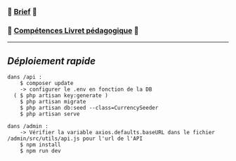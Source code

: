 <br id="toppage"/>

<!-- # :fire: <a href="https://eval-em-aout-2022.vercel.app/"  target="_blank" rel="noopenner noreferrer" >DEMO EN LIGNE</a> :fire: -->



### :closed_book: <a target="_blank" rel="noopenner noreferrer" href="https://github.com/BastosC/eval-em-aout-2022/raw/master/documentation/Brief.pdf">Brief</a> :closed_book:

### :green_book: <a target="_blank" rel="noopenner noreferrer" href="https://github.com/BastosC/eval-em-aout-2022/raw/master/documentation/Compétences-Livret-Pédagogique.pdf">Compétences Livret pédagogique</a> :green_book:

<!-- ### :newspaper: <a target="_blank" rel="noopenner noreferrer" href="https://github.com/BastosC/eval-em-laravel-2022/blob/main/documentation/Diagramme-Tables-SQL.jpg">Diagrame tables SQL</a> :newspaper: -->

<hr />

## <i>Déploiement rapide</i>

    dans /api :
        $ composer update
        -> configurer le .env en fonction de la DB 
      ( $ php artisan key:generate )
        $ php artisan migrate
        $ php artisan db:seed --class=CurrencySeeder 
        $ php artisan serve

    dans /admin :
        -> Vérifier la variable axios.defaults.baseURL dans le fichier /admin/src/utils/api.js pour l'url de l'API
        $ npm install
        $ npm run dev


<!-- 
<hr />

-   ### 1. Mise en place & compréhension du projet

    -   #### [1.1 - Description du projet](#section-1-1)
    -   #### [1.2 - Contexte et Méthode de travail](#section-1-2)

-   ### 2. Cahier des charges / Respect du brief / Livrables Annexes

    -   #### [2.1 - Libertés](#section-2-1)
    -   #### [2.2 - Contraintes de développement](#section-2-3)
    -   #### [2.3 - L'administraton](#section-2-2)
    -   #### [2.4 - L'API](#section-2-4)
    -   #### [2.6 - Analyse client](#section-2-6)
    -   #### [2.7 - Choix technologiques](#section-2-7)
    -   #### [2.9 - Liste fonctionelle](#section-2-9)
    -   #### [2.10 - Diagramme de la base de données](#section-2-10)
    -   #### [2.11 - Documentation de l'API](#section-2-11)
    -   #### [2.12 - Adresse github / Versioning / Hébergement / Démo](#section-2-12)
    -   #### [2.13 - Wireframe de la partie front de l'adminsitration'](#section-2-13)

-   ### 3. Livret pédagogique - Analyser des besoins et définir le périmètre technique d’un projet - RNCP34569BC<u>01</u>

    -   #### [3.1 - Analyser les problématiques du client afin de proposer une solution adaptée aux contraintes de ce dernier en prenant en compte ses objectifs, ses capacités financières et techniques. ](#section-3-1)
    -   #### [3.2 - Analyser la demande client en vue d'établir une liste fonctionnelle exhaustive en décomposant chaque demande en fonctionnalité technique. ](#section-3-2)
    -   #### [3.3 - Traduire la liste fonctionnelle en cahier des charges afin d'établir les solutions technologiques adaptées en sélectionnant les langages, middleware et outils appropriés. ](#section-3-3)
    -   #### [3.4 - évaluer la quantité de travail nécessaire afin d'établir le coût de développement du projet, en calculant le nombre de jour de travail à partir des ressources en présence. ](#section-3-4)
    -   #### [3.5 - Organiser une veille technologique afin d'analyser l'évolution des technologies et les innovations du métier en utilisant des outils de collecte et d'organisation de l'information.](#section-3-5)

-   ### 4. Livret pédagogique - Développer les comportements de l'interface front-end - RNCP34569BC<u>03</u>

    -   #### [3.1 - Programmer les scripts Javascript dans le but de rendre l'interface réactive, animée et conforme aux exigeances de la conception, en employant des librairies tierces dédiées à ce type d'action. ](#section-3-1)
    -   #### [3.2 - Programmer les scripts Javascript afin d'envoyer ou de recevoir des données à un serveur, en employant des librairies tierces dédiées à ce type d'action (type Firebase). ](#section-3-2)
    -   #### [3.3 - Mettre en œuvre des services de collecte et d'analyse d'information des visiteurs (type Google Analytics) en vue de produire des données pertinentes pour l'évolution du produit. ](#section-3-3)
    -   #### [3.4 - Organiser une méthode de recettage de la partie back-end en vue d'assurer la conformité du produit final avec le cahier des charges en regroupant les résultats des tests effectués par le chef de projet, le client et le développeur. ](#section-3-4)

-   ### 5. Livret pédagogique - Développer les comportements de l'interface back-end - RNCP34569BC<u>04</u>

    -   #### [4.1 - Installer un serveur de test et de production en vue d'un développement par étape cohérent en installant plusieurs environnements de travail identiques. ](#section-4-1)
    -   #### [4.2 - Analyser la structure des données et établir un schéma de base de données et leurs relations en vue d'un déploiement sur plusieurs environnements, en utilisant un outil de modélisation de schémas adapté. ](#section-4-2)
    -   #### [4.3 - Installer et configurer des bases de données permettant de réaliser des requêtes performantes et adaptées aux fonctionnalités des produits. ](#section-4-3)
    -   #### [4.4 - Concevoir et développer une interface d'administration complète et sécurisée à l'attention du client afin qu'il puisse gérer ses données de manière autonome, en utilisant les outils et les frameworks adaptés.](#section-4-4)
    -   #### [4.5 - Programmer l'architecture back-end du produit afin qu'il soit conforme aux standards actuels de ce type de produit.](#section-4-5)
    -   #### [4.6 - Programmer les fonctionnalités back-end du produit en vue de remplir la liste fonctionnelle à réaliser, énoncée dans le cahier des charges. ](#section-4-6)
    -   #### [4.7 - Programmer l'interface (API) d'envoi et de réception de données sécurisées afin de permettre une actualisation asynchrone de l'interface en utilisant les briques HTTP du système choisi.](#section-4-7)
    -   #### [4.8 - Mettre en œuvre les protocoles de sécurité et les bonnes pratiques de développement afin d'assurer la confidentialité des données client. ](#section-4-8)
    -   #### [4.9 - Organiser une méthode de recettage de la partie back-end en vue d'assurer la conformité du produit final avec le cahier des charges en regroupant les résultats des tests effectués par le chef de projet, le client et le développeur.](#section-4-9)
    -   #### [4.10 - Élaborer un système de maintenance afin d'offrir au client la pérennité et l'évolution du produit.](#section-4-10)


-   ### 6. Divers
    -   #### [6.1 - Développeur](#section-5-1)
    -   #### [6.2 - Technologies utilisées](#section-5-2)

<br/>
<hr/>
<br/>

# <u>1. Mise en place & compréhension du projet</u>

<div id="section-1-1">
    <h4>1.2 Description du projet  <small><a href="#toppage">↑↑↑</a></small></h4>
Vous venez d’être recruté comme développeur par Philippe - directeur d’une toute nouvelle
startup nommée MoneyValue afin de développer une plateforme de conversion monétaire.
MoneyValue travaille dans le domaine de la finance.
L’objectif de ce service public et gratuit est d’acquérir des données sur les conversions les plus
demandées.
L’objectif est de développer une API REST utilisable par des développeurs externes et qui
permet de convertir des devises en d’autres devises.
Vous devez également développer l’administration de l’API qui permet de gérer les devises
mises à disposition.

> Plus de détails dans le [Brief](https://github.com/BastosC/eval-em-laravel-2022/raw/main/Brief.pdf)

</div>

<div id="section-1-2">
    <h4>1.2 Contexte et Méthode de travail <small><a href="#toppage">↑↑↑</a></small></h4>

Le site web que vous allez développer doit impérativement répondre à ces critères : 
⦁ L’API doit être développée avec le framework Laravel et la base de donnée MySQL
⦁ L’administration doit être développée coté front avec le framework Vue.js
⦁ Les produits doivent répondre aux demandes décrites dans le cahier des charges

<b>Temps octroyé pour réaliser ce projet : 7 Jours</b>

    J'ai choisi réaliser les tâches dans cet ordre :
 
      Jour 1 - Compréhension du projet et planification de la stratégie de développement.
      Jour 2 - Intégration de la maquette en Vue.js.
      Jour 3 - Mise en place de laravel et automatisation pour l'hébergement.
      Jour 4 - Réalisation du diagramme de tables SQL puis de tout les éléments backends .
      Jour 5 - Connexion backend avec le front-end réalisé précedemment.
      Jour 6 - Rédaction de la documentation & reviews de bugs.

</div>





# <u>2. Points du brief</u>

☑️✅🅾️

<div id="section-2-1">
    <h3>2.1 Libertés <small><a href="#toppage">↑↑↑</a></small></h3>
   <ul>
   <li>✅ Vous êtes libre d’utiliser les librairies tierces dont vous avez besoin</li>
   <p>Aucunes librairies tierces utilisés</p>
   <li>☑️ Vous êtes libre d’utiliser les API et services tiers nécessaires</li>
   <p>Aucunes librairies tierces utilisés</p>
   <li>☑️ Vous êtes libre d’ajouter des fonctionnalités EN PLUS de la demande client</li>
   <p>Aucunes librairies tierces utilisés</p>
   </ul>
</div>

<div id="section-2-3">
    <h3>2.3 Contraintes de développement <small><a href="#toppage">↑↑↑</a></small></h3>
     <ul>
     <li>🅾️ L’anglais sera toujours utilisé pour les champs et les variables</li>
        <p>...</p>
            <li>🅾️ On utilisera le nommage en camelCase / PascalCase pour le nommage des fonctions et
        variables et nom des classes (gérées automatiquement par la CLI de Laravel)</li>
        <p>...</p>
            <li>🅾️ Les méthodes et propriétés doivent être toujours commentées</li>
        <p>...</p>
            <li>🅾️ Vous utiliserez la technique du contrôleur de ressource de Laravel pour le CRUD de
        ressource.</li>
        <p>...</p>
            <li>🅾️ Vous utiliserez le service de validation de Laravel pour la gestion des formulaires.</li>
        <p>...</p>
            <li>🅾️ Les données seront récupérées/traitées dans le code à l’aide du composant Eloquent de
        Laravel.</li>
        <p>...</p>
                <li>🅾️  Vous devez mettre en place un github pour versionner votre code</li>
        <p>...</p>
                <li>🅾️ Vous devez mettre en place des migrations et des seeders pour la base de données.</li>
        <p>...</p>
     </ul>
</div>

<div id="section-2-4">
    <h3>2.4 L'administration <small><a href="#toppage">↑↑↑</a></small></h3>
    <ul>
     <li>🅾️ S’identifier et accéder à l’administration privée</li>
   <p>...</p>
      <li>🅾️ Visualiser la liste des pairs supportées</li>
   <p>...</p>
      <li>🅾️ Ajouter, modifier ou supprimer une paire de conversion</li>
   <p>...</p>
      <li>🅾️ Visualiser le nombre de requêtes effectuées pour chaque pair.</li>
   <p>...</p>
     </ul>
</div>

<div id="section-2-5">
    <h3>2.5 L'API <small><a href="#toppage">↑↑↑</a></small></h3>
     <ul>
     <li>🅾️ L’API est de type REST et permet à un développeur tierce de convertir des devises en d’autres
devises</li>
   <p>...</p>
      <li>🅾️ Le endpoint de l’API devra être : /api</li>
   <p>...</p>
      <li>🅾️ Savoir si le service est fonctionnel</li>
   <p>...</p>
      <li>🅾️ Récupérer la liste des pairs de conversion supportées.</li>
   <p>...</p>
    <li>🅾️ Convertir une quantité de devise suivant une paire existante.</li>
   <p>...</p>
     </ul>
</div>

<div id="section-2-6">
    <h3>2.6 Les données <small><a href="#toppage">↑↑↑</a></small></h3>
  <ul>
     <li>🅾️ Devises - 
Chaque devise est identifiée par 3 lettres</li>
   <p>...</p>
      <li>🅾️ Paires - 
Chaque paire possède un taux de conversion fixe entre deux devises</li>
   <p>...</p>
      <li>🅾️ Paires - Les conversions doivent pouvoir se faire dans les deux sens
</li>
   <p>...</p>
      <li>🅾️ Conversion - 
Le décompte du nombre de conversion est attaché à chaque paire.</li>
   <p>...</p>
     </ul>
</div>

<div id="section-2-7">
    <h3>2.7 Analyse client <small><a href="#toppage">↑↑↑</a></small></h3>
    Reformuler ici avec vos mots votre compréhension de moneyValue - votre client - et des
implications techniques que cela engendre.

   ...
</div>

<div id="section-2-8">
    <h3>2.8 Choix technologiques<small><a href="#toppage">↑↑↑</a></small></h3>
  Motivez vos choix technologiques, aussi bien côté administration (front) que du côté de l’API
(back)
</div>

<div id="section-2-8">
    <h3>2.8 Evaluation du temps de travail<small><a href="#toppage">↑↑↑</a></small></h3>
 
 <a href="#section-1-2">Voir section "1.2 Contexte et Méthode de travail"</a>
</div>

<div id="section-2-9">
    <h3>2.9 Liste fonctionelle <small><a href="#toppage">↑↑↑</a></small></h3>
Listez de manière exhaustive les fonctionnalités à développer (administration et API)

Recettage
Faites un tableau avec comme entrée la liste fonctionnelle, et comme sortie si la fonctionnalité
est opérationnelle ou non opérationnelle (ou possède un bug, une limitation …)
</div>

<div id="section-2-10">
    <h3>2.10 Diagramme de la base de données <small><a href="#toppage">↑↑↑</a></small></h3>
  Insérez ici un diagramme des tables MySQL (réalisé sur feuille de papier ou à l’aide d’un logiciel
dédié, tel que mySql Worksbench)
Dans ce but expliciter les relations dans votre schéma : représentez les à l'aide de "flèches"
normalisées entre les tables ou entités.
</div>

<div id="section-2-11">
    <h3>2.11  Documentation de l'API<small><a href="#toppage">↑↑↑</a></small></h3>
Rédigez de manière succincte :
<li>1. les différentes URL de l’API REST (avec le verbe HTTP)</li>
<p>...</p>
<li>2. Leur fonctionnalité</li>
<p>...</p>
<li>3. Les données retournées</li>
<p>...</p>
<li>4. Les message d’erreur possible</li>
<p>...</p>
</div>

<div id="section-2-12">
    <h3>2.12  Adresse github / Versioning / Hébergement / Démo <small><a href="#toppage">↑↑↑</a></small></h3>
    <p>Adresse Gihtub :</p> 
    <p>Adresse Démo :</p> 

    L'api est hébergé gratuitement avec heroku.
    Le versionning est gérée avec github actions, paramétré à l'aide de heroku.
    Le lien de démo est sychroniser automatiquement avec la branche master de ce projet.
    
</div>

<div id="section-2-13">
    <h3>2.13  Wireframe de la partie front de l'adminsitration <small><a href="#toppage">↑↑↑</a></small></h3>
   ...
</div>



# <u>3. Points Front-end du livret pédagogique</u>

<div id="section-3-1">
    <h4>3.1 - Analyser la maquette graphique fournie, afin d'établir un zoning, un wireframe et une liste de composants identiques, en dissociant les différents éléments constitutifs de l'interface. <small><a href="#toppage">↑↑↑</a></small></h4>
   ...
</div>

<div id="section-3-2">
    <h4>3.2 Rédiger le code HTML et CSS afin de restituer précisément la maquette graphique, en respectant les normes établies par le World Wide Web Consortium (W3C) et l'hétérogénéité des dispositifs d'affichage <small><a href="#toppage">↑↑↑</a></small></h4>
   ...
</div>

<div id="section-3-3">
    <h4>3.3 Optimiser et/ou redimensionner les images, les sons et les vidéos afin de réduire les temps de chargement, en utilisant les logiciels d'édition appropriés. <small><a href="#toppage">↑↑↑</a></small></h4>
   ...
</div>

<div id="section-3-4">
    <h4>3.4 Rédiger les feuilles de style CSS afin de rendre fluides ou redimensionnables les éléments de la maquette graphique.  <small><a href="#toppage">↑↑↑</a></small></h4>
   ...
</div>

<div id="section-3-5">
    <h4>3.5 Mettre en œuvre les normes techniques établies par le Web Accessibility Initiative (WAI) du World Wide Web Consortium (W3C) afin de réduire ou supprimer les obstacles à l'accès au contenu pour les personnes en situation de handicap.  <small><a href="#toppage">↑↑↑</a></small></h4>
   ...
</div>

# <u>4. Points Back-end du livret pédagogique</u>

<div id="section-4-1">
    <h4>4.1 Installer un serveur de test et de production en vue d'un développement par étape cohérent en installant plusieurs environnements de travail identiques. <small><a href="#toppage">↑↑↑</a></small></h4>
   ...
</div>

<div id="section-4-2">
    <h4>4.2 Analyser la structure des données et établir un schéma de base de données et leurs relations en vue d'un déploiement sur plusieurs environnements, en utilisant un outil de modélisation de schémas adapté. <small><a href="#toppage">↑↑↑</a></small></h4>
   ...
</div>

<div id="section-4-3">
    <h4>4.3 Installer et configurer des bases de données permettant de réaliser des requêtes performantes et adaptées aux fonctionnalités des produits. <small><a href="#toppage">↑↑↑</a></small></h4>
   ...
</div>

<div id="section-4-4">
    <h4>4.4 Concevoir et développer une interface d'administration complète et sécurisée à l'attention du client afin qu'il puisse gérer ses données de manière autonome, en utilisant les outils et les frameworks adaptés. <small><a href="#toppage">↑↑↑</a></small></h4>
   ...
</div>

<div id="section-4-5">
    <h4>4.5 Programmer l'architecture back-end du produit afin qu'il soit conforme aux standards actuels de ce type de produit. <small><a href="#toppage">↑↑↑</a></small></h4>
   ...
</div>

<div id="section-4-6">
    <h4>4.6 Programmer les fonctionnalités back-end du produit en vue de remplir la liste fonctionnelle à réaliser, énoncée dans le cahier des charges. <small><a href="#toppage">↑↑↑</a></small></h4>
   ...
</div>

<div id="section-4-7">
    <h4>4.7 Programmer l'interface (API) d'envoi et de réception de données sécurisées afin de permettre une actualisation asynchrone de l'interface en utilisant les briques HTTP du système choisi. <small><a href="#toppage">↑↑↑</a></small></h4>
   ...
</div>

<div id="section-4-8">
    <h4>4.8 Mettre en œuvre les protocoles de sécurité et les bonnes pratiques de développement afin d'assurer la confidentialité des données client. <small><a href="#toppage">↑↑↑</a></small></h4>
   ...
</div>

<div id="section-4-9">
    <h4>4.9 Organiser une méthode de recettage de la partie back-end en vue d'assurer la conformité du produit final avec le cahier des charges en regroupant les résultats des tests effectués par le chef de projet, le client et le développeur. <small><a href="#toppage">↑↑↑</a></small></h4>
   ...
</div>

# <u>6. Divers</u>

<div id="section-6-1">
    <h3>5.1 Développeur<small><a href="#toppage">↑↑↑</a></small></h3>
    <h5>Bastien CHANTREL</h5>
    <p>étudiant à l'école multimédia depuis 2018</p>
    <a href="https://fr.linkedin.com/in/bastien-chantrel" target='_blank' rel="noopenner noreferrer">Linkedin</a>
</div>

<div id="section-6-2">
    <h3>5.2 Technologies utilisées<small><a href="#toppage">↑↑↑</a></small></h3>
   <ul>
       <li> 
        <a href="https://vuejs.org/" target='_blank' rel="noopenner noreferrer">Vue.js</a>
    </li>
     <li> 
        <a href="https://www.php.net/" target='_blank' rel="noopenner noreferrer">PHP</a>
    </li>
     <li> 
        <a href="https://www.mysql.com/fr/" target='_blank' rel="noopenner noreferrer">MySQL</a>
    </li>
       <li> 
        <a href="https://laravel.com/" target='_blank' rel="noopenner noreferrer">Laravel</a>
    </li>
         <li> 
        <a href="https://fr.linkedin.com/in/bastien-chantrel" target='_blank' rel="noopenner noreferrer">SQL Workbench</a>
    </li>
        <li> 
        <a href="https://www.heroku.com/home" target='_blank' rel="noopenner noreferrer">Heroku</a>
    </li>
   </ul>
</div> -->
